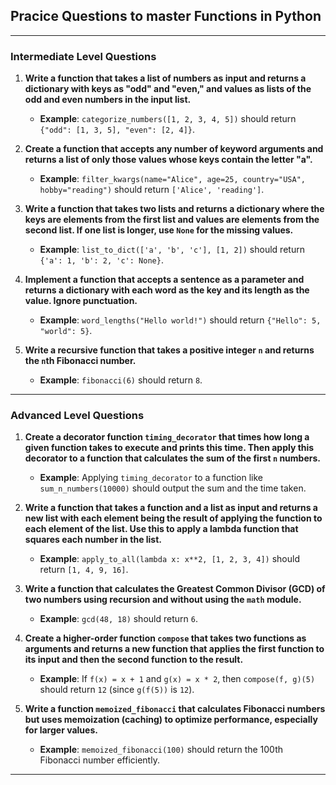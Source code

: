 ## Pracice Questions to master Functions in Python

---

### **Intermediate Level Questions**

1. **Write a function that takes a list of numbers as input and returns a dictionary with keys as "odd" and "even," and values as lists of the odd and even numbers in the input list.**
   - **Example**: `categorize_numbers([1, 2, 3, 4, 5])` should return `{"odd": [1, 3, 5], "even": [2, 4]}`.

2. **Create a function that accepts any number of keyword arguments and returns a list of only those values whose keys contain the letter "a".**
   - **Example**: `filter_kwargs(name="Alice", age=25, country="USA", hobby="reading")` should return `['Alice', 'reading']`.

3. **Write a function that takes two lists and returns a dictionary where the keys are elements from the first list and values are elements from the second list. If one list is longer, use `None` for the missing values.**
   - **Example**: `list_to_dict(['a', 'b', 'c'], [1, 2])` should return `{'a': 1, 'b': 2, 'c': None}`.

4. **Implement a function that accepts a sentence as a parameter and returns a dictionary with each word as the key and its length as the value. Ignore punctuation.**
   - **Example**: `word_lengths("Hello world!")` should return `{"Hello": 5, "world": 5}`.

5. **Write a recursive function that takes a positive integer `n` and returns the `n`th Fibonacci number.**
   - **Example**: `fibonacci(6)` should return `8`.

---

### **Advanced Level Questions**

1. **Create a decorator function `timing_decorator` that times how long a given function takes to execute and prints this time. Then apply this decorator to a function that calculates the sum of the first `n` numbers.**
   - **Example**: Applying `timing_decorator` to a function like `sum_n_numbers(10000)` should output the sum and the time taken.

2. **Write a function that takes a function and a list as input and returns a new list with each element being the result of applying the function to each element of the list. Use this to apply a lambda function that squares each number in the list.**
   - **Example**: `apply_to_all(lambda x: x**2, [1, 2, 3, 4])` should return `[1, 4, 9, 16]`.

3. **Write a function that calculates the Greatest Common Divisor (GCD) of two numbers using recursion and without using the `math` module.**
   - **Example**: `gcd(48, 18)` should return `6`.

4. **Create a higher-order function `compose` that takes two functions as arguments and returns a new function that applies the first function to its input and then the second function to the result.**
   - **Example**: If `f(x) = x + 1` and `g(x) = x * 2`, then `compose(f, g)(5)` should return `12` (since `g(f(5))` is `12`).

5. **Write a function `memoized_fibonacci` that calculates Fibonacci numbers but uses memoization (caching) to optimize performance, especially for larger values.**
   - **Example**: `memoized_fibonacci(100)` should return the 100th Fibonacci number efficiently. 

---
